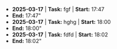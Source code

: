 

- **2025-03-17** | **Task:** fgf | **Start:** 17:47 
 - **End:** 17:47"
- **2025-03-17** | **Task:** hghg | **Start:** 18:00 
 - **End:** 18:00"
- **2025-03-17** | **Task:** fdfd | **Start:** 18:02 
 - **End:** 18:02"